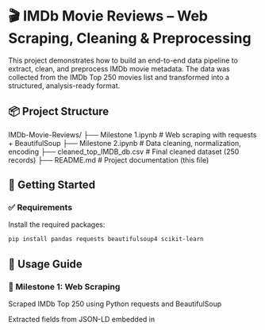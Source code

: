 # 🎬 IMDb Movie Reviews – Web Scraping, Cleaning & Preprocessing

This project demonstrates how to build an end-to-end data pipeline to extract, clean, and preprocess IMDb movie metadata. The data was collected from the IMDb Top 250 movies list and transformed into a structured, analysis-ready format.

## 📦 Project Structure

IMDb-Movie-Reviews/
├── Milestone 1.ipynb # Web scraping with requests + BeautifulSoup
├── Milestone 2.ipynb # Data cleaning, normalization, encoding
├── cleaned_top_IMDB_db.csv # Final cleaned dataset (250 records)
├── README.md # Project documentation (this file)


## 🚀 Getting Started

### ✅ Requirements

Install the required packages:

```bash
pip install pandas requests beautifulsoup4 scikit-learn
```

 ## 📜 Usage Guide
### 🔹 Milestone 1: Web Scraping

Scraped IMDb Top 250 using Python requests and BeautifulSoup

Extracted fields from JSON-LD embedded in <script type="application/ld+json">

Fields collected:

Title

Description

Rating

Duration

Genre

URL

🔹 Milestone 2: Data Cleaning & Preprocessing
Duration Extraction
Used regex to parse strings like "PT2H22M" into integer minutes

Missing Values
Handled missing durations with default values

Duplicate Removal
Used drop_duplicates()

Normalization
Min-Max scaling applied to Rating and Duration

Genre Encoding
One-hot encoded genres using str.get_dummies(sep=', ')

🔧 Key Tools Used:
re for regex

MinMaxScaler from sklearn

pandas.get_dummies()
Assumptions & Notes
Focused only on IMDb’s Top 250 movies

Duration values default to 0 when not available

Genre columns are multi-labeled and split correctly

✅ Final Output
The cleaned dataset (cleaned_top_IMDB_db.csv) contains:

250 movies

Fully preprocessed fields

Normalized numeric features

Binary-encoded genres

Ready for:

🧪 Machine Learning

📊 Visualization

📈 Time Series or EDA

✍️ Author
Sonu Tamang
📍 Newark, NJ
🔗 LinkedIn
📧 sonulama778@gmail.com

📌 License
This project is shared under the MIT License. Feel free to reuse or build on it.





